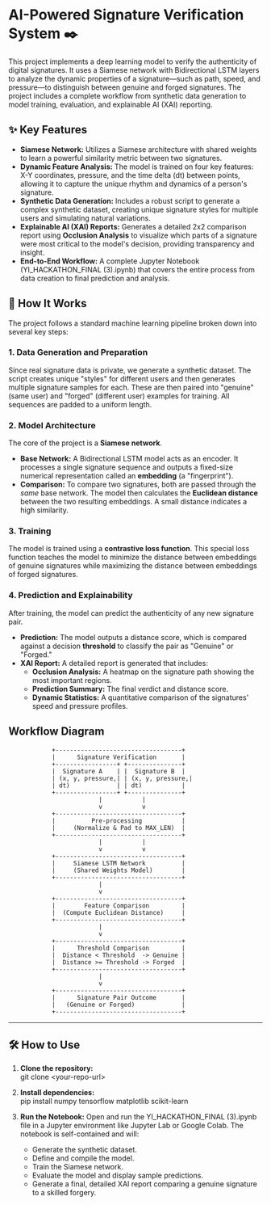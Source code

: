 # **AI-Powered Signature Verification System ✒️**

This project implements a deep learning model to verify the authenticity of digital signatures. It uses a Siamese network with Bidirectional LSTM layers to analyze the dynamic properties of a signature—such as path, speed, and pressure—to distinguish between genuine and forged signatures. The project includes a complete workflow from synthetic data generation to model training, evaluation, and explainable AI (XAI) reporting.

## **✨ Key Features**

* **Siamese Network:** Utilizes a Siamese architecture with shared weights to learn a powerful similarity metric between two signatures.  
* **Dynamic Feature Analysis:** The model is trained on four key features: X-Y coordinates, pressure, and the time delta (dt) between points, allowing it to capture the unique rhythm and dynamics of a person's signature.  
* **Synthetic Data Generation:** Includes a robust script to generate a complex synthetic dataset, creating unique signature styles for multiple users and simulating natural variations.  
* **Explainable AI (XAI) Reports:** Generates a detailed 2x2 comparison report using **Occlusion Analysis** to visualize which parts of a signature were most critical to the model's decision, providing transparency and insight.  
* **End-to-End Workflow:** A complete Jupyter Notebook (YI\_HACKATHON\_FINAL (3).ipynb) that covers the entire process from data creation to final prediction and analysis.

## **🚀 How It Works**

The project follows a standard machine learning pipeline broken down into several key steps:

### **1\. Data Generation and Preparation**

Since real signature data is private, we generate a synthetic dataset. The script creates unique "styles" for different users and then generates multiple signature samples for each. These are then paired into "genuine" (same user) and "forged" (different user) examples for training. All sequences are padded to a uniform length.

### **2\. Model Architecture**

The core of the project is a **Siamese network**.

* **Base Network:** A Bidirectional LSTM model acts as an encoder. It processes a single signature sequence and outputs a fixed-size numerical representation called an **embedding** (a "fingerprint").  
* **Comparison:** To compare two signatures, both are passed through the *same* base network. The model then calculates the **Euclidean distance** between the two resulting embeddings. A small distance indicates a high similarity.

### **3\. Training**

The model is trained using a **contrastive loss function**. This special loss function teaches the model to minimize the distance between embeddings of genuine signatures while maximizing the distance between embeddings of forged signatures.

### **4\. Prediction and Explainability**

After training, the model can predict the authenticity of any new signature pair.

* **Prediction:** The model outputs a distance score, which is compared against a decision **threshold** to classify the pair as "Genuine" or "Forged."  
* **XAI Report:** A detailed report is generated that includes:  
  * **Occlusion Analysis:** A heatmap on the signature path showing the most important regions.  
  * **Prediction Summary:** The final verdict and distance score.  
  * **Dynamic Statistics:** A quantitative comparison of the signatures' speed and pressure profiles.

## Workflow Diagram

<!-- ![Workflow Diagram](./model.png) -->

                +-----------------------------------+
                |      Signature Verification       |
                +-----------------+ +---------------+
                |  Signature A    | |  Signature B  |
                | (x, y, pressure,| | (x, y, pressure,|
                | dt)             | | dt)           |
                +-----------------+ +---------------+
                             |           |
                             v           v
                +-----------------------------------+
                |          Pre-processing           |
                |     (Normalize & Pad to MAX_LEN)  |
                +-----------------------------------+
                             |           |
                             v           v
                +-----------------------------------+
                |     Siamese LSTM Network          |
                |     (Shared Weights Model)        |
                +-----------------------------------+
                             |
                             v
                +-----------------------------------+
                |        Feature Comparison         |
                |  (Compute Euclidean Distance)     |
                +-----------------------------------+
                             |
                             v
                +-----------------------------------+
                |      Threshold Comparison         |
                |  Distance < Threshold  -> Genuine |
                |  Distance >= Threshold -> Forged  |
                +-----------------------------------+
                             |
                             v
                +-----------------------------------+
                |      Signature Pair Outcome       |
                |   (Genuine or Forged)             |
                +-----------------------------------+

---

## **🛠️ How to Use**

1. **Clone the repository:**  
   git clone \<your-repo-url\>

2. **Install dependencies:**  
   pip install numpy tensorflow matplotlib scikit-learn

3. **Run the Notebook:** Open and run the YI\_HACKATHON\_FINAL (3).ipynb file in a Jupyter environment like Jupyter Lab or Google Colab. The notebook is self-contained and will:  
   * Generate the synthetic dataset.  
   * Define and compile the model.  
   * Train the Siamese network.  
   * Evaluate the model and display sample predictions.  
   * Generate a final, detailed XAI report comparing a genuine signature to a skilled forgery.
